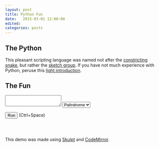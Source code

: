 ```yaml
---
layout: post
title: Python Fun
date:   2015-03-01 12:00:00
edited:
categories: posts
---
```


<script src="http://ajax.googleapis.com/ajax/libs/jquery/1.9.0/jquery.min.js" type="text/javascript"></script> 
<script src="/scripts/skulpt.min.js" type="text/javascript"></script> 
<script src="/scripts/skulpt-stdlib.js" type="text/javascript"></script> 
<script src="/assets/python/util.js" type="text/javascript"></script>

<script src="/scripts/codemirror-python.js" type="text/javascript"></script>
<link rel="stylesheet" href="/css/codemirror.css">
<link rel="stylesheet" href="/css/monokai.css">
<style type="text/css">
  .CodeMirror {
    border: 1px solid black;
    font-size: 12px;
    height: auto;
  }
</style>

## The Python
This pleasant scripting language was named not after the
[constricting snake](http://en.wikipedia.org/wiki/Python_regius), but rather the
[sketch group](http://en.wikipedia.org/wiki/Monty_Python). If you have not much experience
with Python, peruse this [light introduction](https://docs.python.org/2/tutorial/introduction.html).

## The Fun
<p id="explanation"></p>

<form> 
<textarea id="input">
</textarea>
<select onchange="setSource(); setExplanation();" id="select">
  <option default>Palindrome</option>
  <option>Maze</option>
  <option>Zen</option>
</select>
</form> 
<script src="/assets/python/codemirror_setup.js" type="text/javascript"></script>

<div>
<button type="button" onclick="runit('input', 'output')">Run</button>
(Ctrl+Space) 
<pre class="limit-out" id="output"></pre> 
</div>

<br />

This demo was made using [Skulpt](http://www.skulpt.org/) and
[CodeMirror](http://codemirror.net/).
